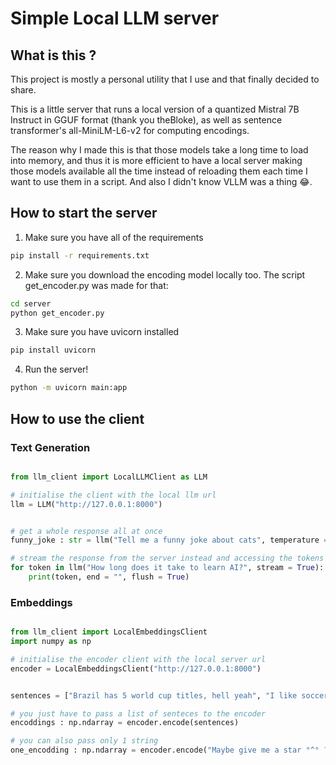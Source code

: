 # Simple Local LLM server

## What is this ?

This project is mostly a personal utility that I use and that finally decided to share. 

This is a little server that runs a local version of a quantized Mistral 7B Instruct in GGUF format (thank you theBloke), as well as sentence transformer's all-MiniLM-L6-v2 for computing encodings.

The reason why I made this is that those models take a long time to load into memory, and thus it is more efficient to have a local server making those models available all the time instead of reloading them each time I want to use them in a script. And also I didn't know VLLM was a thing 😂.

## How to start the server 

1. Make sure you have all of the requirements

``` sh
pip install -r requirements.txt
```
2. Make sure you download the encoding model locally too. The script get_encoder.py was made for that:

``` sh
cd server
python get_encoder.py
```
3. Make sure you have uvicorn installed

``` sh 
pip install uvicorn
```

4. Run the server! 

```sh 
python -m uvicorn main:app
```


## How to use the client

### Text Generation

```python

from llm_client import LocalLLMClient as LLM

# initialise the client with the local llm url
llm = LLM("http://127.0.0.1:8000")


# get a whole response all at once
funny_joke : str = llm("Tell me a funny joke about cats", temperature = 0, stop = ["HAHAHAHA"])

# stream the response from the server instead and accessing the tokens as a generator object
for token in llm("How long does it take to learn AI?", stream = True):
    print(token, end = "", flush = True)


```


### Embeddings

```python 

from llm_client import LocalEmbeddingsClient
import numpy as np

# initialise the encoder client with the local server url 
encoder = LocalEmbeddingsClient("http://127.0.0.1:8000")


sentences = ["Brazil has 5 world cup titles, hell yeah", "I like soccer", "Make love not war"]

# you just have to pass a list of senteces to the encoder
encoddings : np.ndarray = encoder.encode(sentences)

# you can also pass only 1 string
one_encodding : np.ndarray = encoder.encode("Maybe give me a star °^° ?")

```